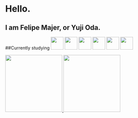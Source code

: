 # Hello.

## I am Felipe Majer, or Yuji Oda.

##Currently studying
<img src="https://cdn.jsdelivr.net/gh/devicons/devicon@latest/icons/java/java-original.svg" width="40" height="40"/> <img src="https://cdn.jsdelivr.net/gh/devicons/devicon@latest/icons/csharp/csharp-original.svg" width="40" height="40"/> <img src="https://cdn.jsdelivr.net/gh/devicons/devicon@latest/icons/python/python-original.svg" width="40" height="40"/> <img src="https://cdn.jsdelivr.net/gh/devicons/devicon@latest/icons/html5/html5-original.svg" width="40" height="40"/> <img src="https://cdn.jsdelivr.net/gh/devicons/devicon@latest/icons/css3/css3-original.svg" width="40" height="40"/> <img src="https://cdn.jsdelivr.net/gh/devicons/devicon@latest/icons/javascript/javascript-plain.svg" width="40" height="40"/>
<br>
<div>
<a href="https://github.com/Oda-Yuji">
<img loading="lazy" height="180em" src="https://github-readme-stats.vercel.app/api/top-langs/?username=Oda-Yuji&layout=compact&langs_count=7&theme=dracula"/>
<img loading="lazy" height="180em" src="https://github-readme-stats.vercel.app/api?username=Oda-Yuji&show_icons=true&theme=dracula&include_all_commits=true&count_private=true"/>
</div>
<!--
- 🔭 I’m currently working on ...
- 🌱 I’m currently learning ...
- 📫 How to reach me: ...
![Snake animation](https://github.com/Oda-Yuji/Oda-Yuji/blob/output/github-contribution-grid-snake.svg)
-->
